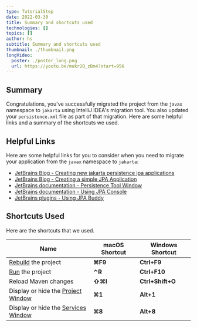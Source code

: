 ```yaml
---
type: TutorialStep
date: 2022-03-30
title: Summary and shortcuts used
technologies: []
topics: []
author: hs
subtitle: Summary and shortcuts used 
thumbnail: ./thumbnail.png
longVideo:
  poster: ./poster_long.png
  url: https://youtu.be/mukr2Q_zBm4?start=956
---
```


## Summary
Congratulations, you've successfully migrated the project from the `javax` namespace to `jakarta` using IntelliJ IDEA's migration tool. You also updated your `persistence.xml` file as part of that migration. Here are some helpful links and a summary of the shortcuts we used.

## Helpful Links
Here are some helpful links for you to consider when you need to migrate your application from the `javax` namespace to `jakarta`:

- [JetBrains Blog - Creating new jakarta persistence jpa applications](https://blog.jetbrains.com/idea/2021/02/creating-new-jakarta-persistence-jpa-applications/)
- [JetBrains Blog - Creating a simple JPA Application](https://blog.jetbrains.com/idea/2021/02/creating-a-simple-jpa-application/)
- [JetBrains documentation - Persistence Tool Window](https://www.jetbrains.com/help/idea/persistence-tool-window.html)
- [JetBrains documentation - Using JPA Console](https://www.jetbrains.com/help/idea/using-jpa-console.html)
- [JetBrains plugins - Using JPA Buddy](https://plugins.jetbrains.com/plugin/15075-jpa-buddy)


## Shortcuts Used
Here are the shortcuts that we used.

| Name                                                                                                 | macOS Shortcut | Windows Shortcut |
|------------------------------------------------------------------------------------------------------|----------------|------------------|
| [Rebuild](https://www.jetbrains.com/help/idea/compiling-applications.html) the project               | **⌘F9**        | **Ctrl+F9**      |
| [Run](https://www.jetbrains.com/help/idea/running-applications.html) the project                     | **⌃R**         | **Ctrl+F10**     |
| Reload Maven changes                                                                                 | **⇧⌘I**        | **Ctrl+Shift+O** |
| Display or hide the [Project Window](https://www.jetbrains.com/help/idea/project-tool-window.html)   | **⌘1**         | **Alt+1**        |
| Display or hide the [Services Window](https://www.jetbrains.com/help/idea/services-tool-window.html) | **⌘8**         | **Alt+8**        |